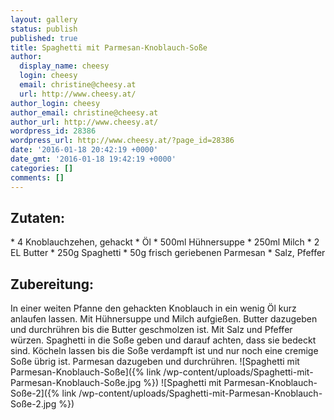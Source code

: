 ```yaml
---
layout: gallery
status: publish
published: true
title: Spaghetti mit Parmesan-Knoblauch-Soße
author:
  display_name: cheesy
  login: cheesy
  email: christine@cheesy.at
  url: http://www.cheesy.at/
author_login: cheesy
author_email: christine@cheesy.at
author_url: http://www.cheesy.at/
wordpress_id: 28386
wordpress_url: http://www.cheesy.at/?page_id=28386
date: '2016-01-18 20:42:19 +0000'
date_gmt: '2016-01-18 19:42:19 +0000'
categories: []
comments: []
---
```

## Zutaten:
\* 4 Knoblauchzehen, gehackt
\* Öl
\* 500ml Hühnersuppe
\* 250ml Milch
\* 2 EL Butter
\* 250g Spaghetti
\* 50g frisch geriebenen Parmesan
\* Salz, Pfeffer
## Zubereitung:
In einer weiten Pfanne den gehackten Knoblauch in ein wenig Öl kurz anlaufen lassen. Mit Hühnersuppe und Milch aufgießen. Butter dazugeben und durchrühren bis die Butter geschmolzen ist. Mit Salz und Pfeffer würzen. Spaghetti in die Soße geben und darauf achten, dass sie bedeckt sind. Köcheln lassen bis die Soße verdampft ist und nur noch eine cremige Soße übrig ist. Parmesan dazugeben und durchrühren.
![Spaghetti mit Parmesan-Knoblauch-Soße]({% link /wp-content/uploads/Spaghetti-mit-Parmesan-Knoblauch-Soße.jpg %})
![Spaghetti mit Parmesan-Knoblauch-Soße-2]({% link /wp-content/uploads/Spaghetti-mit-Parmesan-Knoblauch-Soße-2.jpg %})
